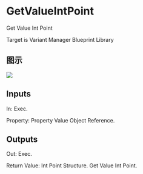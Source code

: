 # GetValueIntPoint

Get Value Int Point

Target is Variant Manager Blueprint Library

## 图示

![]($-20221218-21235540.png)

## Inputs

In: Exec.

Property: Property Value Object Reference.  

## Outputs

Out: Exec.

Return Value: Int Point Structure. Get Value Int Point.

